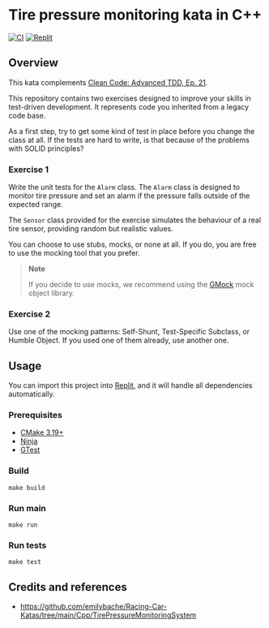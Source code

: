 # Tire pressure monitoring kata in C++

[![CI](https://github.com/Coding-Cuddles/tire-pressure-monitoring-cpp-kata/actions/workflows/main.yml/badge.svg)](https://github.com/Coding-Cuddles/tire-pressure-monitoring-cpp-kata/actions/workflows/main.yml)
[![Replit](https://img.shields.io/badge/Try%20with%20Replit-black?logo=replit)](https://replit.com/new/github/Coding-Cuddles/tire-pressure-monitoring-cpp-kata)

## Overview

This kata complements [Clean Code: Advanced TDD, Ep. 21](https://cleancoders.com/episode/clean-code-episode-21-p1).

This repository contains two exercises designed to improve your skills in
test-driven development. It represents code you inherited from a legacy code
base.

As a first step, try to get some kind of test in place before you change the
class at all. If the tests are hard to write, is that because of the problems
with SOLID principles?

### Exercise 1

Write the unit tests for the `Alarm` class. The `Alarm` class is designed to
monitor tire pressure and set an alarm if the pressure falls outside of the
expected range.

The `Sensor` class provided for the exercise simulates the behaviour of a real
tire sensor, providing random but realistic values.

You can choose to use stubs, mocks, or none at all. If you do, you are free to
use the mocking tool that you prefer.

> **Note**
>
> If you decide to use mocks, we recommend using the
> [GMock](https://google.github.io/googletest/gmock_for_dummies.html)
> mock object library.

### Exercise 2

Use one of the mocking patterns: Self-Shunt, Test-Specific Subclass, or Humble
Object. If you used one of them already, use another one.

## Usage

You can import this project into [Replit](https://replit.com), and it will
handle all dependencies automatically.

### Prerequisites

* [CMake 3.19+](https://cmake.org)
* [Ninja](https://ninja-build.org)
* [GTest](https://github.com/google/googletest)

### Build

```console
make build
```

### Run main

```console
make run
```

### Run tests

```console
make test
```

## Credits and references

* <https://github.com/emilybache/Racing-Car-Katas/tree/main/Cpp/TirePressureMonitoringSystem>
